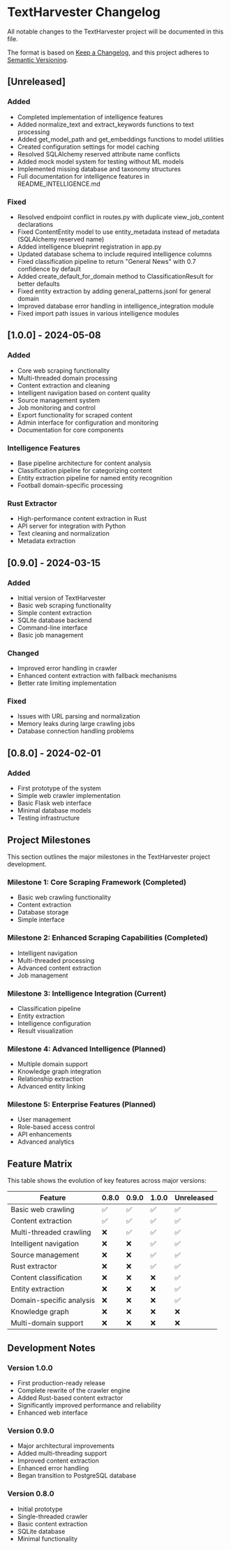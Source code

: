 # TextHarvester Changelog

All notable changes to the TextHarvester project will be documented in this file.

The format is based on [Keep a Changelog](https://keepachangelog.com/en/1.0.0/),
and this project adheres to [Semantic Versioning](https://semver.org/spec/v2.0.0.html).

## [Unreleased]

### Added
- Completed implementation of intelligence features
- Added normalize_text and extract_keywords functions to text processing
- Added get_model_path and get_embeddings functions to model utilities
- Created configuration settings for model caching
- Resolved SQLAlchemy reserved attribute name conflicts
- Added mock model system for testing without ML models
- Implemented missing database and taxonomy structures
- Full documentation for intelligence features in README_INTELLIGENCE.md

### Fixed
- Resolved endpoint conflict in routes.py with duplicate view_job_content declarations
- Fixed ContentEntity model to use entity_metadata instead of metadata (SQLAlchemy reserved name)
- Added intelligence blueprint registration in app.py
- Updated database schema to include required intelligence columns
- Fixed classification pipeline to return "General News" with 0.7 confidence by default
- Added create_default_for_domain method to ClassificationResult for better defaults
- Fixed entity extraction by adding general_patterns.jsonl for general domain
- Improved database error handling in intelligence_integration module
- Fixed import path issues in various intelligence modules

## [1.0.0] - 2024-05-08

### Added
- Core web scraping functionality
- Multi-threaded domain processing
- Content extraction and cleaning
- Intelligent navigation based on content quality
- Source management system
- Job monitoring and control
- Export functionality for scraped content
- Admin interface for configuration and monitoring
- Documentation for core components

### Intelligence Features
- Base pipeline architecture for content analysis
- Classification pipeline for categorizing content
- Entity extraction pipeline for named entity recognition
- Football domain-specific processing

### Rust Extractor
- High-performance content extraction in Rust
- API server for integration with Python
- Text cleaning and normalization
- Metadata extraction

## [0.9.0] - 2024-03-15

### Added
- Initial version of TextHarvester
- Basic web scraping functionality
- Simple content extraction
- SQLite database backend
- Command-line interface
- Basic job management

### Changed
- Improved error handling in crawler
- Enhanced content extraction with fallback mechanisms
- Better rate limiting implementation

### Fixed
- Issues with URL parsing and normalization
- Memory leaks during large crawling jobs
- Database connection handling problems

## [0.8.0] - 2024-02-01

### Added
- First prototype of the system
- Simple web crawler implementation
- Basic Flask web interface
- Minimal database models
- Testing infrastructure

## Project Milestones

This section outlines the major milestones in the TextHarvester project development.

### Milestone 1: Core Scraping Framework (Completed)
- Basic web crawling functionality
- Content extraction
- Database storage
- Simple interface

### Milestone 2: Enhanced Scraping Capabilities (Completed)
- Intelligent navigation
- Multi-threaded processing
- Advanced content extraction
- Job management

### Milestone 3: Intelligence Integration (Current)
- Classification pipeline
- Entity extraction
- Intelligence configuration
- Result visualization

### Milestone 4: Advanced Intelligence (Planned)
- Multiple domain support
- Knowledge graph integration
- Relationship extraction
- Advanced entity linking

### Milestone 5: Enterprise Features (Planned)
- User management
- Role-based access control
- API enhancements
- Advanced analytics

## Feature Matrix

This table shows the evolution of key features across major versions:

| Feature                   | 0.8.0 | 0.9.0 | 1.0.0 | Unreleased |
|---------------------------|-------|-------|-------|------------|
| Basic web crawling        | ✅     | ✅     | ✅     | ✅          |
| Content extraction        | ✅     | ✅     | ✅     | ✅          |
| Multi-threaded crawling   | ❌     | ✅     | ✅     | ✅          |
| Intelligent navigation    | ❌     | ❌     | ✅     | ✅          |
| Source management         | ❌     | ❌     | ✅     | ✅          |
| Rust extractor            | ❌     | ❌     | ✅     | ✅          |
| Content classification    | ❌     | ❌     | ❌     | ✅          |
| Entity extraction         | ❌     | ❌     | ❌     | ✅          |
| Domain-specific analysis  | ❌     | ❌     | ❌     | ✅          |
| Knowledge graph           | ❌     | ❌     | ❌     | ❌          |
| Multi-domain support      | ❌     | ❌     | ❌     | ❌          |

## Development Notes

### Version 1.0.0
- First production-ready release
- Complete rewrite of the crawler engine
- Added Rust-based content extractor
- Significantly improved performance and reliability
- Enhanced web interface

### Version 0.9.0
- Major architectural improvements
- Added multi-threading support
- Improved content extraction
- Enhanced error handling
- Began transition to PostgreSQL database

### Version 0.8.0
- Initial prototype
- Single-threaded crawler
- Basic content extraction
- SQLite database
- Minimal functionality
